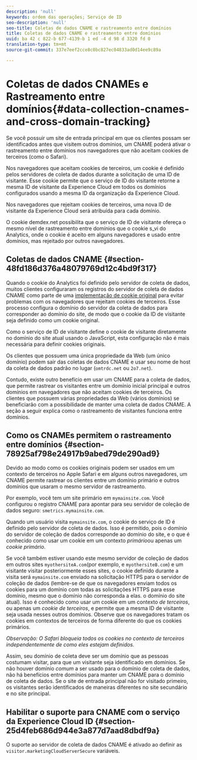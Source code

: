```yaml
---
description: 'null'
keywords: ordem das operações; Serviço de ID
seo-description: 'null'
seo-title: Coletas de dados CNAME e rastreamento entre domínios
title: Coletas de dados CNAME e rastreamento entre domínios
uuid: ba 42 c 822-b 677-4139-b 1 ed -4 d 98 d 3320 fd 0
translation-type: tm+mt
source-git-commit: 337e7eef2cce8c0bc827ec04833ad0d14ee9c89a

---
```



# Coletas de dados CNAMEs e Rastreamento entre domínios{#data-collection-cnames-and-cross-domain-tracking}

Se você possuir um site de entrada principal em que os clientes possam ser identificados antes que visitem outros domínios, um CNAME poderá ativar o rastreamento entre domínios nos navegadores que não aceitam cookies de terceiros (como o Safari).

Nos navegadores que aceitam cookies de terceiros, um cookie é definido pelos servidores de coleta de dados durante a solicitação de uma ID de visitante. Esse cookie permite que o serviço de ID do visitante retorne a mesma ID de visitante da Experience Cloud em todos os domínios configurados usando a mesma ID da organização da Experience Cloud.

Nos navegadores que rejeitam cookies de terceiros, uma nova ID de visitante da Experience Cloud será atribuída para cada domínio.

O cookie demdex.net possibilita que o serviço de ID de visitante ofereça o mesmo nível de rastreamento entre domínios que o cookie s_vi do Analytics, onde o cookie é aceito em alguns navegadores e usado entre domínios, mas rejeitado por outros navegadores.

## Coletas de dados CNAME {#section-48fd186d376a48079769d12c4bd9f317}

Quando o cookie do Analytics foi definido pelo servidor de coleta de dados, muitos clientes configuraram os registros do servidor de coleta de dados CNAME como parte de uma [implementação de cookie original](https://marketing.adobe.com/resources/help/en_US/whitepapers/first_party_cookies/) para evitar problemas com os navegadores que rejeitam cookies de terceiros. Esse processo configura o domínio do servidor da coleta de dados para corresponder ao domínio do site, de modo que o cookie da ID de visitante seja definido como um cookie original.

Como o serviço de ID de visitante define o cookie de visitante diretamente no domínio do site atual usando o JavaScript, esta configuração não é mais necessária para definir cookies originais.

Os clientes que possuem uma única propriedade da Web (um único domínio) podem sair das coletas de dados CNAME e usar seu nome de host da coleta de dados padrão no lugar (`omtrdc.net` ou `2o7.net`).

Contudo, existe outro benefício em usar um CNAME para a coleta de dados, que permite rastrear os visitantes entre um domínio inicial principal e outros domínios em navegadores que não aceitam cookies de terceiros. Os clientes que possuem várias propriedades da Web (vários domínios) se beneficiarão com a possibilidade de manter uma coleta de dados CNAME. A seção a seguir explica como o rastreamento de visitantes funciona entre domínios.

## Como os CNAMEs permitem o rastreamento entre domínios {#section-78925af798e24917b9abed79de290ad9}

Devido ao modo como os cookies originais podem ser usados em um contexto de terceiros no Apple Safari e em alguns outros navegadores, um CNAME permite rastrear os clientes entre um domínio primário e outros domínios que usaram o mesmo servidor de rastreamento.

Por exemplo, você tem um site primário em `mymainsite.com`. Você configurou o registro CNAME para apontar para seu servidor de coleção de dados seguro: `smetrics.mymainsite.com`.

Quando um usuário visita `mymainsite.com`, o cookie do serviço de ID é definido pelo servidor de coleta de dados. Isso é permitido, pois o domínio do servidor de coleção de dados corresponde ao domínio do site, e o que é conhecido como usar um cookie em um contexto *primário*ou apenas um *cookie primário*.

Se você também estiver usando este mesmo servidor de coleção de dados em outros sites `myothersiteA.com`(por exemplo, e `myothersiteB.com`) e um visitante visitar posteriormente esses sites, o cookie definido durante a visita será `mymainsite.com` enviado na solicitação HTTPS para o servidor de coleção de dados (lembre-se de que os navegadores enviam todos os cookies para um domínio com todas as solicitações HTTPS para esse domínio, mesmo que o domínio não corresponda a elas. o domínio do site atual). Isso é conhecido como usar um cookie em um contexto *de terceiros*, ou apenas um *cookie de terceiros*, e permite que a mesma ID de visitante seja usada nesses outros domínios. Observe que os navegadores tratam os cookies em contextos de terceiros de forma diferente do que os cookies primários.

*Observação: O Safari bloqueia todos os cookies no contexto de terceiros independentemente de como eles estejam definidos.*

Assim, seu domínio de coleta deve ser um domínio que as pessoas costumam visitar, para que um visitante seja identificado em domínios. Se não houver domínio *comum* a ser usado para o domínio de coleta de dados, não há benefícios entre domínios para manter um CNAME para o domínio de coleta de dados. Se o site de entrada principal não for visitado primeiro, os visitantes serão identificados de maneiras diferentes no site secundário e no site principal.

## Habilitar o suporte para CNAME com o serviço da Experience Cloud ID {#section-25d4feb686d944e3a877d7aad8dbdf9a}

O suporte ao servidor de coleta de dados CNAME é ativado ao definir as `visitor.marketingCloudServerSecure` variáveis.
